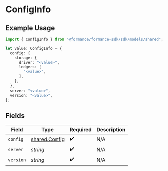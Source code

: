 # ConfigInfo

## Example Usage

```typescript
import { ConfigInfo } from "@formance/formance-sdk/sdk/models/shared";

let value: ConfigInfo = {
  config: {
    storage: {
      driver: "<value>",
      ledgers: [
        "<value>",
      ],
    },
  },
  server: "<value>",
  version: "<value>",
};
```

## Fields

| Field                                                 | Type                                                  | Required                                              | Description                                           |
| ----------------------------------------------------- | ----------------------------------------------------- | ----------------------------------------------------- | ----------------------------------------------------- |
| `config`                                              | [shared.Config](../../../sdk/models/shared/config.md) | :heavy_check_mark:                                    | N/A                                                   |
| `server`                                              | *string*                                              | :heavy_check_mark:                                    | N/A                                                   |
| `version`                                             | *string*                                              | :heavy_check_mark:                                    | N/A                                                   |